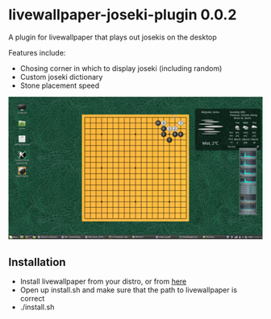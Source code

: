 # livewallpaper-joseki-plugin 0.0.2
A plugin for livewallpaper that plays out josekis on the desktop

Features include:
* Chosing corner in which to display joseki (including random)
* Custom joseki dictionary
* Stone placement speed

![Screenshot](screenshot.png "Screenshot")

## Installation

* Install livewallpaper from your distro, or from
  [here](https://launchpad.net/livewallpaper)
* Open up install.sh and make sure that the path to livewallpaper is correct
* ./install.sh